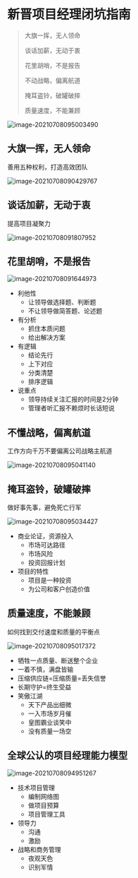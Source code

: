 # 新晋项目经理闭坑指南

> 大旗一挥，无人领命
>
> 谈话加薪，无动于衷
>
> 花里胡哨，不是报告
>
> 不动战略，偏离航道
>
> 掩耳盗铃，破罐破摔
>
> 质量速度，不能兼顾

![image-20210708095003490](_images/新晋项目经理闭坑指南/image-20210708095003490.png)

## 大旗一挥，无人领命

善用五种权利，打造高效团队

![image-20210708090429767](_images/新晋项目经理闭坑指南/image-20210708090429767.png)

## 谈话加薪，无动于衷

提高项目凝聚力

![image-20210708091807952](_images/新晋项目经理闭坑指南/image-20210708091807952.png)

## 花里胡哨，不是报告

![image-20210708091644973](_images/新晋项目经理闭坑指南/image-20210708091644973.png)

* 利他性
  * 让领导做选择题、判断题
  * 不让领导做简答题、论述题
* 有分析
  * 抓住本质问题
  * 给出解决方案
* 有逻辑
  * 结论先行
  * 上下对应
  * 分类清楚
  * 排序逻辑
* 说重点
  * 领导持续关注汇报的时间是2分钟
  * 管理者听汇报不赖烦时长话短说

## 不懂战略，偏离航道

工作方向千万不要偏离公司战略主航道

![image-20210708095041140](_images/新晋项目经理闭坑指南/image-20210708095041140.png)

## 掩耳盗铃，破罐破摔

做好事先事，避免死亡行军

![image-20210708095034427](_images/新晋项目经理闭坑指南/image-20210708095034427.png)

* 商业论证，资源投入
  * 市场可达路径
  * 市场风险
  * 投资回报计划
* 项目的特性
  * 项目是一种投资
  * 为公司和客户创造价值

## 质量速度，不能兼顾

如何找到交付速度和质量的平衡点

![image-20210708095017372](_images/新晋项目经理闭坑指南/image-20210708095017372.png)

* 牺牲一点质量、断送整个企业
* 一着不慎，满盘皆输
* 压缩供应链=压缩质量=丢失信誉
* 长期守护=终生受益
* 笑傲江湖
  * 天下产品出细微
  * 一入市场岁月催
  * 皇图霸业谈笑中
  * 没有质量一场空

## 全球公认的项目经理能力模型

![image-20210708094951267](_images/新晋项目经理闭坑指南/image-20210708094951267.png)

* 技术项目管理
  * 编制网络图
  * 做项目预算
  * 项目管理工具
* 领导力
  * 沟通
  * 激励
* 战略和商务管理
  * 夜观天色
  * 识别军情








